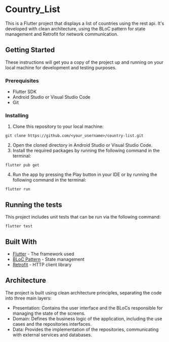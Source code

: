 # Country_List

This is a Flutter project that displays a list of countries using the rest api. It's developed with clean architecture, using the BLoC pattern for state management and Retrofit for network communication.

## Getting Started

These instructions will get you a copy of the project up and running on your local machine for development and testing purposes.

### Prerequisites

- Flutter SDK 
- Android Studio or Visual Studio Code
- Git

### Installing

1. Clone this repository to your local machine:

```
git clone https://github.com/<your_username>/country-list.git
```

2. Open the cloned directory in Android Studio or Visual Studio Code.
3. Install the required packages by running the following command in the terminal:

```
flutter pub get
```

4. Run the app by pressing the Play button in your IDE or by running the following command in the terminal:

```
flutter run
```

## Running the tests

This project includes unit tests that can be run via the following command:

```
flutter test
```

## Built With

- [Flutter](https://flutter.dev/) - The framework used
- [BLoC Pattern](https://bloclibrary.dev/#/) - State management
- [Retrofit](https://pub.dev/packages/retrofit) - HTTP client library


## Architecture

The project is built using clean architecture principles, separating the code into three main layers:

- Presentation: Contains the user interface and the BLoCs responsible for managing the state of the screens.
- Domain: Defines the business logic of the application, including the use cases and the repositories interfaces.
- Data: Provides the implementation of the repositories, communicating with external services and databases.
